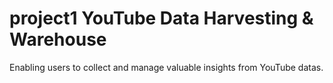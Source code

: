 # project1 YouTube Data Harvesting & Warehouse
Enabling users to collect and manage valuable insights from YouTube datas.


